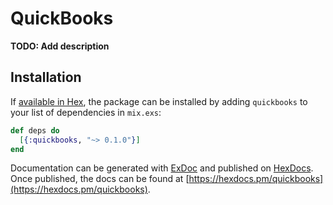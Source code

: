 # QuickBooks

**TODO: Add description**

## Installation

If [available in Hex](https://hex.pm/docs/publish), the package can be installed
by adding `quickbooks` to your list of dependencies in `mix.exs`:

```elixir
def deps do
  [{:quickbooks, "~> 0.1.0"}]
end
```

Documentation can be generated with [ExDoc](https://github.com/elixir-lang/ex_doc)
and published on [HexDocs](https://hexdocs.pm). Once published, the docs can
be found at [https://hexdocs.pm/quickbooks](https://hexdocs.pm/quickbooks).


